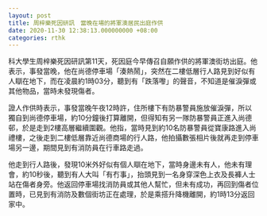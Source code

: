 ```yaml
---
layout: post
title: 周梓樂死因研訊　當晚在場的將軍澳居民出庭作供
date: 2020-11-30 12:38:13.000000000 +08:00
categories: rthk
---
```


科大學生周梓樂死因研訊第11天，死因庭今早傳召自願作供的將軍澳街坊出庭。他表示，事發當晚，他在尚德停車場「湊熱鬧」，突然在二樓低層行人路見到好似有人瞓在地下，而在凌晨約1時03分，聽到有「跌落嚟」的聲音，不知道是催淚彈或其他物品，當時未發現傷者。

證人作供時表示，事發當晚午夜12時許，住所樓下有防暴警員施放催淚彈，所以獨自到尚德停車場，約10分鐘後打算離開，但得知有另一隊防暴警員正進入尚德邨，於是走到2樓高層繼續圍觀。他指，當時見到約10名防暴警員從寶康路進入尚禮樓，之後走到二樓低層靠近尚德商場的行人路，他拍攝數張相片後就再走到停車場另一邊，期間見到有消防員在行車路走過。

他走到行人路後，發現10米外好似有個人瞓在地下，當時身邊未有人，他未有理會，約10秒後，聽到有人大叫「有冇事」，抬頭見到一名身穿深色上衣及長褲人士站在傷者身旁。他返回停車場找消防員或其他人幫忙，但未有成功，再回到傷者位置時，已見到有消防及數個街坊正在處理，於是乘搭升降機離開，約1時13分返回家中。
